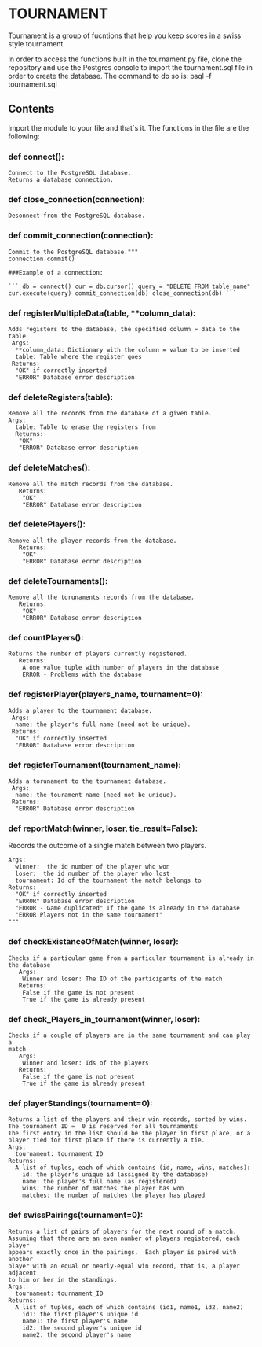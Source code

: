 # TOURNAMENT

Tournament is a group of fucntions that help you keep scores in a swiss style
tournament. 

In order to access the functions built in the tournament.py
file, clone the repository and use the Postgres console 
to import the tournament.sql file in order to create the 
database. 
The command to do so is: 
    psql -f tournament.sql
 
## Contents 
Import the module to your file and that´s it. The functions in the file are the
following:

### def connect():
    Connect to the PostgreSQL database.  
    Returns a database connection.

### def close_connection(connection):
    Desonnect from the PostgreSQL database.

### def commit_connection(connection):
    Commit to the PostgreSQL database."""
    connection.commit()

    ###Example of a connection:

  ` ``` db = connect()
        cur = db.cursor()
        query = "DELETE FROM table_name"
        cur.execute(query)
        commit_connection(db)
        close_connection(db) ``` `
        

### def registerMultipleData(table, **column_data):
    Adds registers to the database, the specified column = data to the table
     Args:
      **column_data: Dictionary with the column = value to be inserted
      table: Table where the register goes
     Returns:
      "OK" if correctly inserted
      "ERROR" Database error description


### def deleteRegisters(table):
    Remove all the records from the database of a given table.
    Args:
      table: Table to erase the registers from
      Returns:
       "OK"
       "ERROR" Database error description


### def deleteMatches():
    Remove all the match records from the database.
       Returns:
        "OK"
        "ERROR" Database error description


### def deletePlayers():
    Remove all the player records from the database.
       Returns:
        "OK"
        "ERROR" Database error description
    
    
### def deleteTournaments():
    Remove all the torunaments records from the database.
       Returns:
        "OK"
        "ERROR" Database error description


### def countPlayers():
    Returns the number of players currently registered.
       Returns:
        A one value tuple with number of players in the database
        ERROR - Problems with the database
     

### def registerPlayer(players_name, tournament=0):
    Adds a player to the tournament database.
     Args:
      name: the player's full name (need not be unique).
     Returns:
      "OK" if correctly inserted
      "ERROR" Database error description
    
    
### def registerTournament(tournament_name):
    Adds a torunament to the tournament database.
     Args:
      name: the tourament name (need not be unique).
     Returns:
      "ERROR" Database error description


### def reportMatch(winner, loser, tie_result=False):
   Records the outcome of a single match between two players.

    Args:
      winner:  the id number of the player who won
      loser:  the id number of the player who lost
      tournament: Id of the tournament the match belongs to
    Returns:
      "OK" if correctly inserted
      "ERROR" Database error description
      "ERROR - Game duplicated" If the game is already in the database
      "ERROR Players not in the same tournament"
    """
    
    
### def checkExistanceOfMatch(winner, loser):
    Checks if a particular game from a particular tournament is already in
    the database
       Args:
        Winner and loser: The ID of the participants of the match 
       Returns:
        False if the game is not present
        True if the game is already present


### def check_Players_in_tournament(winner, loser):
    Checks if a couple of players are in the same tournament and can play a 
    match
       Args:
        Winner and loser: Ids of the players
       Returns:
        False if the game is not present
        True if the game is already present


### def playerStandings(tournament=0):
    Returns a list of the players and their win records, sorted by wins.
    The tournament ID =  0 is reserved for all tournaments
    The first entry in the list should be the player in first place, or a
    player tied for first place if there is currently a tie.
    Args:
      tournament: tournament_ID 
    Returns:
      A list of tuples, each of which contains (id, name, wins, matches):
        id: the player's unique id (assigned by the database)
        name: the player's full name (as registered)
        wins: the number of matches the player has won
        matches: the number of matches the player has played


### def swissPairings(tournament=0):
    Returns a list of pairs of players for the next round of a match.
    Assuming that there are an even number of players registered, each player
    appears exactly once in the pairings.  Each player is paired with another
    player with an equal or nearly-equal win record, that is, a player adjacent
    to him or her in the standings.
    Args:
      tournament: tournament_ID 
    Returns:
      A list of tuples, each of which contains (id1, name1, id2, name2)
        id1: the first player's unique id
        name1: the first player's name
        id2: the second player's unique id
        name2: the second player's name
 
